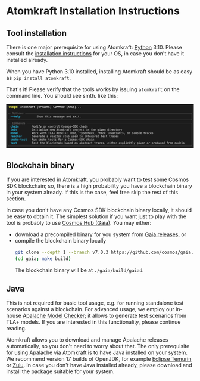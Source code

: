 # Atomkraft Installation Instructions

## Tool installation

There is one major prerequisite for using Atomkraft: [Python](https://www.python.org) 3.10. Please consult the [installation instructions](https://realpython.com/installing-python/) for your OS, in case you don't have it installed already.

When you have Python 3.10 installed, installing Atomkraft should be as easy as `pip install atomkraft`.

That's it! Please verify that the tools works by issuing `atomkraft` on the command line. You should see smth. like this:

![Atomkraft CLI](docs/images/cli.png)

## Blockchain binary

If you are interested in Atomkraft, you probably want to test some Cosmos SDK blockchain; so, there is a high probability you have a blockchain binary in your system already. If this is the case, feel free skip the rest of this section.

In case you don't have any Cosmos SDK blockchain binary locally, it should be easy to obtain it. The simplest solution if you want just to play with the tool is probably to use [Cosmos Hub (Gaia)](https://github.com/cosmos/gaia). You may either:

- download a precompiled binary for you system from [Gaia releases](https://github.com/cosmos/gaia/releases), or
- compile the blockchain binary locally
  ```sh
  git clone --depth 1 --branch v7.0.3 https://github.com/cosmos/gaia.git
  (cd gaia; make build)
  ```
  The blockchain binary will be at `./gaia/build/gaiad`.

## Java

This is not required for basic tool usage, e.g. for running standalone test scenarios against a blockchain. For advanced usage, we employ our in-house [Apalache Model Checker](https://apalache.informal.systems); it allows to generate test scenarios from TLA+ models. If you are interested in this functionality, please continue reading.

Atomkraft allows you to download and manage Apalache releases automatically, so you don't need to worry about that. The only prerequisite for using Apalache via Atomkraft is to have Java installed on your system. We recommend version 17 builds of OpenJDK, for example [Eclipse Temurin](https://adoptium.net/) or [Zulu](https://www.azul.com/downloads/?version=java-17-lts&package=jdk#download-openjdk). In case you don't have Java installed already, please download and install the package suitable for your system.

